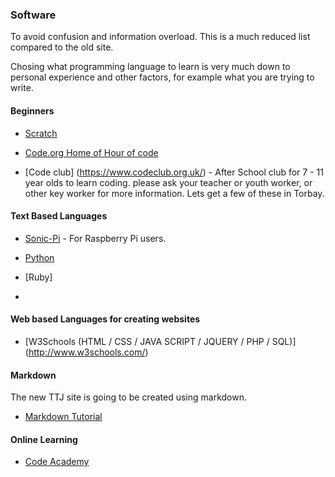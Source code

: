 ### Software

To avoid confusion and information overload. This is a much reduced list compared to the old site. 

Chosing what programming language to learn is very much down to personal experience and other factors, for example what you are trying to write.


#### Beginners

* [Scratch](http://www.scratch.mit.edu)

* [Code.org Home of Hour of code](http://www.code.org/)

* [Code club] (https://www.codeclub.org.uk/) - After School club for 7 - 11 year olds to learn coding. please ask your teacher or youth worker, or other key worker for more information.  Lets get a few of these in Torbay.

#### Text Based Languages

* [Sonic-Pi](http://sonic-pi.net/) - For Raspberry Pi users.

* [Python](https://www.python.org/)

* [Ruby]

* 

#### Web based Languages for creating websites

* [W3Schools (HTML / CSS / JAVA SCRIPT / JQUERY / PHP / SQL)] (http://www.w3schools.com/)

#### Markdown

The new TTJ site is going to be created using markdown.

* [Markdown Tutorial](http://www.markdowntutorial.com/)


#### Online Learning

* [Code Academy](http://www.codecademy.com/#!/exercises/0)


